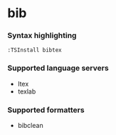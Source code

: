 # bib
<!--- THIS DOCUMENT IS AUTOMATICALLY GENERATED, DON'T EDIT IT -->

### Syntax highlighting

```vim
:TSInstall bibtex
```

### Supported language servers

- ltex
- texlab

### Supported formatters

- bibclean
